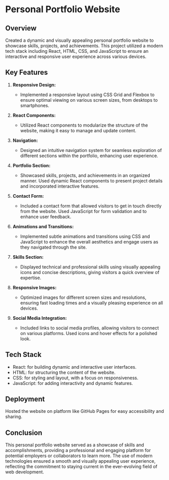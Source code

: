 # Personal Portfolio Website

## Overview
Created a dynamic and visually appealing personal portfolio website to showcase skills, projects, and achievements. This project utilized a modern tech stack including React, HTML, CSS, and JavaScript to ensure an interactive and responsive user experience across various devices.

## Key Features

1. **Responsive Design:**
   - Implemented a responsive layout using CSS Grid and Flexbox to ensure optimal viewing on various screen sizes, from desktops to smartphones.

2. **React Components:**
   - Utilized React components to modularize the structure of the website, making it easy to manage and update content.

3. **Navigation:**
   - Designed an intuitive navigation system for seamless exploration of different sections within the portfolio, enhancing user experience.

4. **Portfolio Section:**
   - Showcased skills, projects, and achievements in an organized manner. Used dynamic React components to present project details and incorporated interactive features.

5. **Contact Form:**
   - Included a contact form that allowed visitors to get in touch directly from the website. Used JavaScript for form validation and to enhance user feedback.

6. **Animations and Transitions:**
   - Implemented subtle animations and transitions using CSS and JavaScript to enhance the overall aesthetics and engage users as they navigated through the site.

7. **Skills Section:**
   - Displayed technical and professional skills using visually appealing icons and concise descriptions, giving visitors a quick overview of expertise.

8. **Responsive Images:**
   - Optimized images for different screen sizes and resolutions, ensuring fast loading times and a visually pleasing experience on all devices.

9. **Social Media Integration:**
   - Included links to social media profiles, allowing visitors to connect on various platforms. Used icons and hover effects for a polished look.

## Tech Stack
- React: for building dynamic and interactive user interfaces.
- HTML: for structuring the content of the website.
- CSS: for styling and layout, with a focus on responsiveness.
- JavaScript: for adding interactivity and dynamic features.

## Deployment
Hosted the website on platform like GitHub Pages for easy accessibility and sharing.

## Conclusion
This personal portfolio website served as a showcase of skills and accomplishments, providing a professional and engaging platform for potential employers or collaborators to learn more. The use of modern technologies ensured a smooth and visually appealing user experience, reflecting the commitment to staying current in the ever-evolving field of web development.
